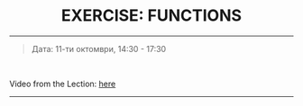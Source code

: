 <h1 align="center">EXERCISE: FUNCTIONS</h1>

<hr>

<blockquote>
    <p>Дата: 11-ти октомври, 14:30 - 17:30</p>
</blockquote>

<br>

<p>
    Video from the Lection: <a href="https://www.youtube.com/watch?v=zgyZfIctujg">here</a>
</p>

<hr>